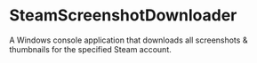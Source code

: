 # SteamScreenshotDownloader
A Windows console application that downloads all screenshots &amp; thumbnails for the specified Steam account.

